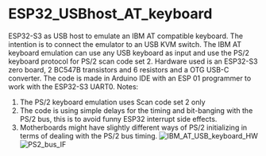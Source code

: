 # ESP32_USBhost_AT_keyboard
ESP32-S3 as USB host to emulate an IBM AT compatible keyboard. The intention is to connect the emulator to an USB KVM switch.
The IBM AT keyboard emulation can use any USB keyboard as input and use the PS/2 keyboard protocol for PS/2 scan code set 2.
Hardware used is an ESP32-S3 zero board, 2 BC547B transistors and 6 resistors and a OTG USB-C converter.
The code is made in Arduino IDE with an ESP 01 programmer to work with the ESP32-S3 UART0.
Notes:
1. The PS/2 keyboard emulation uses Scan code set 2 only
2. The code is using simple delays for the timing and bit-banging with the PS/2 bus, this is to avoid funny ESP32 interrupt side effects.
3. Motherboards might have slightly different ways of PS/2 initializing in terms of dealing with the PS/2 bus timing.
![IBM_AT_USB_keyboard_HW](https://github.com/user-attachments/assets/f3f84d8d-aad0-4718-ab72-accd76cc90af)
![PS2_bus_IF](https://github.com/user-attachments/assets/4b598d20-cf44-40af-ae95-66dac739db9e)
